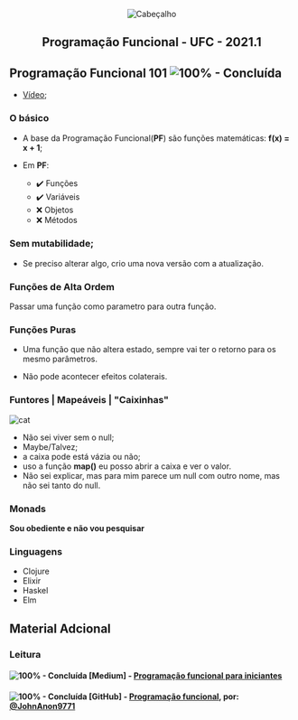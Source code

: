 <p align="center">
  <img src="https://i.imgur.com/5SjnBMR.png" align="center" alt="Cabeçalho" />
  <h2 align="center">Programação Funcional - UFC - 2021.1</h2>
</p>


## Programação Funcional 101 ![100% - Concluída](https://img.shields.io/badge/-ok-green) 

- [Vídeo](https://www.youtube.com/watch?v=GxnbUqPwuKw);

### O básico

- A base da Programação Funcional(**PF**) são funções matemáticas: **f(x) = x + 1**;

- Em **PF**:
  - :heavy_check_mark: Funções
  - :heavy_check_mark: Variáveis
  - :x: Objetos
  - :x: Métodos

### Sem mutabilidade;
  - Se preciso alterar algo, crio uma nova versão com a atualização.

### Funções de Alta Ordem

Passar uma função como parametro para outra função.

### Funções Puras

- Uma função que não altera estado, sempre vai ter o retorno para os mesmo parâmetros.

- Não pode acontecer efeitos colaterais.

### Funtores | Mapeáveis | "Caixinhas"

![cat](https://64.media.tumblr.com/7c6415290c7758a772c1b8fec1ecfced/tumblr_p7tbi4flo01qbwtexo4_400.gifv)

- Não sei viver sem o null;
- Maybe/Talvez;
- a caixa pode está vázia ou não;
- uso a função **map()** eu posso abrir a caixa e ver o valor.
- Não sei explicar, mas para mim parece um null com outro nome, mas não sei tanto do null.

### Monads

  **Sou obediente e não vou pesquisar**

### Linguagens 

- Clojure
- Elixir 
- Haskel
- Elm

## Material Adcional

### Leitura

#### ![100% - Concluída](https://img.shields.io/badge/-ok-green) **[Medium]** - [Programação funcional para iniciantes](https://medium.com/trainingcenter/programa%C3%A7%C3%A3o-funcional-para-iniciantes-9e2beddb5b43)

#### ![100% - Concluída](https://img.shields.io/badge/-ok-green) **[GitHub]** - [Programação funcional](https://github.com/JohnAnon9771/Concepts-fundamentals/tree/main/functional-programming), por: [@JohnAnon9771](https://github.com/JohnAnon9771)